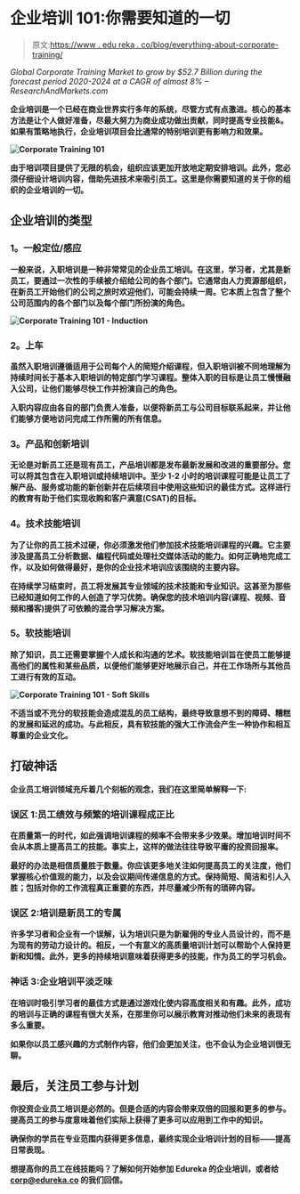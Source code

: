 # 企业培训 101:你需要知道的一切

> 原文:[https://www . edu reka . co/blog/everything-about-corporate-training/](https://www.edureka.co/blog/everything-about-corporate-training/)

*Global Corporate Training Market to grow by $52.7 Billion during the forecast period 2020-2024 at a CAGR of almost 8% – ResearchAndMarkets.com*

**企业培训是一个已经在商业世界实行多年的系统，尽管方式有点激进。核心的基本方法是让个人做好准备，尽最大努力为商业成功做出贡献，同时提高专业技能&。如果有策略地执行，企业培训项目会比通常的特别培训更有影响力和效果。**

**![Corporate Training 101](../Images/fea36b8c1f1e32c33e0caecc462ac2da.png)**

**由于培训项目提供了无限的机会，组织应该更加开放地定期安排培训。此外，您必须仔细设计培训内容，借助先进技术来吸引员工。这里是你需要知道的关于你的组织的企业培训的一切。**

## ****企业培训的类型****

### ****1。一般定位/感应****

**一般来说，入职培训是一种非常常见的企业员工培训。在这里，学习者，尤其是新员工，要通过一次性的手续被介绍给公司的各个部门。它通常由人力资源部组织，在新员工开始他们的公司之旅时欢迎他们，可能会持续一周。它本质上包含了整个公司范围内的各个部门以及每个部门所扮演的角色。**

**![Corporate Training 101 - Induction](../Images/4e01174818edbde62e2209a59de56e0a.png)**

### ****2。上车****

**虽然入职培训遵循适用于公司每个人的简短介绍课程，但入职培训被不同地理解为持续时间长于基本入职培训的特定部门学习课程。整体入职的目标是让员工慢慢融入公司，让他们能够尽快工作并扮演自己的角色。**

**入职内容应由各自的部门负责人准备，以便将新员工与公司目标联系起来，并让他们能够方便地访问完成工作所需的所有信息。**

### ****3。产品和创新培训****

**无论是对新员工还是现有员工，产品培训都是发布最新发展和改进的重要部分。您可以将其包含在入职培训或持续培训中。至少 1-2 小时的培训课程可能是让员工了解产品、服务或功能的新创新并在后续项目中使用这些知识的最佳方式。这样进行的教育有助于他们实现收购和客户满意(CSAT)的目标。**

### ****4。技术技能培训****

**为了让你的员工技术过硬，你必须激发他们参加技术技能培训课程的兴趣。它主要涉及提高员工分析数据、编程代码或处理社交媒体活动的能力。如何正确地完成工作，以及如何做得最好，是你的企业技术培训应该围绕的主要内容。**

**在持续学习结束时，员工将发展其专业领域的技术技能和专业知识。这甚至为那些已经知道如何工作的人创造了学习优势。确保您的技术培训内容(课程、视频、音频和播客)提供了可依赖的混合学习解决方案。**

### ****5。软技能培训****

**除了知识，员工还需要掌握个人成长和沟通的艺术。软技能培训旨在使员工能够提高他们的属性和某些品质，以便他们能够更好地展示自己，并在工作场所与其他员工进行有效的互动。**

**![Corporate Training 101 - Soft Skills](../Images/125becbf17845478f8107ba3f238e053.png)**

**不适当或不充分的软技能会造成混乱的员工结构，最终导致意想不到的障碍、糟糕的发展和延迟的成功。与此相反，具有软技能的强大工作流会产生一种协作和相互尊重的企业文化。**

## ****打破神话****

**企业员工培训领域充斥着几个刻板的观念，我们在这里简单解释一下:**

### ****误区 1:员工绩效与频繁的培训课程成正比****

**在质量第一的时代，如此强调培训课程的频率不会带来多少效果。增加培训时间不会从本质上提高员工的技能。事实上，这样的做法往往导致平庸的投资回报率。**

**最好的办法是相信质量胜于数量。你应该更多地关注如何提高员工的关注度，他们掌握核心价值观的能力，以及会议期间传递信息的方式。保持简短、简洁和引人入胜；包括对你的工作流程真正重要的东西，并尽量减少所有的琐碎内容。**

### ****误区 2:培训是新员工的专属****

**许多学习者和企业有一个误解，认为培训只是为新雇佣的专业人员设计的，而不是为现有的劳动力设计的。相反，一个有意义的高质量培训计划可以帮助个人保持更新和知情。此外，更多的持续培训意味着获得更多的技能，作为员工的学习机会。**

### **神话 3:企业培训平淡乏味**

**在培训时吸引学习者的最佳方式是通过游戏化使内容高度相关和有趣。此外，成功的培训与正确的课程有很大关系，在那里你可以展示教育对推动他们未来的表现有多么重要。**

**如果你以员工感兴趣的方式制作内容，他们会更加关注，也不会认为企业培训很无聊。**

## ****最后，关注员工参与计划****

**你投资企业员工培训是必然的。但是合适的内容会带来双倍的回报和更多的参与。提高员工的参与度意味着他们实际上获得了更多可以应用到工作中的知识。**

**确保你的学员在专业范围内获得更多信息，最终实现企业培训计划的目标——提高日常表现。**

**想提高你的员工在线技能吗？了解如何开始参加 Edureka 的企业培训，或者给 corp@edureka.co 的我们回信。**